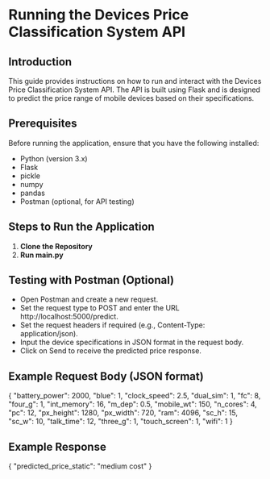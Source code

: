 # Running the Devices Price Classification System API

## Introduction
This guide provides instructions on how to run and interact with the Devices Price Classification System API. The API is built using Flask and is designed to predict the price range of mobile devices based on their specifications.

## Prerequisites
Before running the application, ensure that you have the following installed:
- Python (version 3.x)
- Flask
- pickle
- numpy
- pandas
- Postman (optional, for API testing)

## Steps to Run the Application

1. **Clone the Repository**
2. **Run main.py**

## Testing with Postman (Optional)
- Open Postman and create a new request.
- Set the request type to POST and enter the URL http://localhost:5000/predict.
- Set the request headers if required (e.g., Content-Type: application/json).
- Input the device specifications in JSON format in the request body.
- Click on Send to receive the predicted price response.

## Example Request Body (JSON format)
{
  "battery_power": 2000,
  "blue": 1,
  "clock_speed": 2.5,
  "dual_sim": 1,
  "fc": 8,
  "four_g": 1,
  "int_memory": 16,
  "m_dep": 0.5,
  "mobile_wt": 150,
  "n_cores": 4,
  "pc": 12,
  "px_height": 1280,
  "px_width": 720,
  "ram": 4096,
  "sc_h": 15,
  "sc_w": 10,
  "talk_time": 12,
  "three_g": 1,
  "touch_screen": 1,
  "wifi": 1
}
## Example Response
{
  "predicted_price_static": "medium cost"
}
